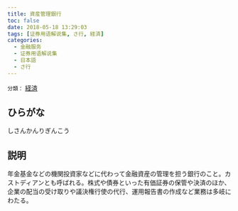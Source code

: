 ```yaml
---
title: 資産管理銀行
toc: false
date: 2018-05-18 13:29:03
tags: [证券用语解说集, さ行, 経済]
categories:
  - 金融服务
  - 证券用语解说集
  - 日本語
  - さ行
---
```


`分類：` [経済](/tags/経済/)

## ひらがな

しさんかんりぎんこう

## 説明

年金基金などの機関投資家などに代わって金融資産の管理を担う銀行のこと。カストディアンとも呼ばれる。株式や債券といった有価証券の保管や決済のほか、企業の配当の受け取りや議決権行使の代行、運用報告書の作成など業務は多岐にわたる。
